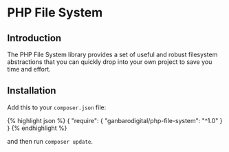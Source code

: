 # PHP File System

## Introduction

The PHP File System library provides a set of useful and robust filesystem abstractions that you can quickly drop into your own project to save you time and effort.

## Installation

Add this to your `composer.json` file:

{% highlight json %}
{
	"require": {
		"ganbarodigital/php-file-system": "^1.0"
	}
}
{% endhighlight %}

and then run `composer update`.
